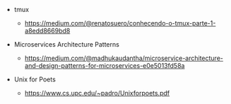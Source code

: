 * tmux
  * https://medium.com/@renatosuero/conhecendo-o-tmux-parte-1-a8edd8669bd8 

* Microservices Architecture Patterns
  * https://medium.com/@madhukaudantha/microservice-architecture-and-design-patterns-for-microservices-e0e5013fd58a

* Unix for Poets
  * https://www.cs.upc.edu/~padro/Unixforpoets.pdf
